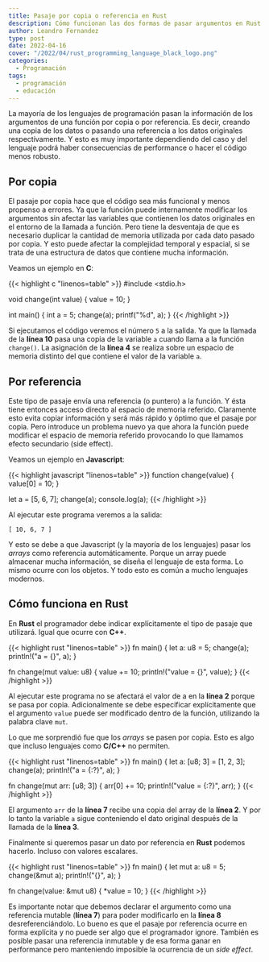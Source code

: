 ```yaml
---
title: Pasaje por copia o referencia en Rust
description: Cómo funcionan las dos formas de pasar argumentos en Rust
author: Leandro Fernandez
type: post
date: 2022-04-16
cover: "/2022/04/rust_programming_language_black_logo.png"
categories:
  - Programación
tags:
  - programación
  - educación
---
```


La mayoría de los lenguajes de programación pasan la información de los argumentos de una función por copia o por referencia.
Es decir, creando una copia de los datos o pasando una referencia a los datos originales respectivamente.
Y esto es muy importante dependiendo del caso y del lenguaje podrá haber consecuencias de performance o hacer el código menos robusto.

## Por copia

El pasaje por copia hace que el código sea más funcional y menos propenso a errores.
Ya que la función puede internamente modificar los argumentos sin afectar las variables que contienen los datos originales en el entorno de la llamada a función.
Pero tiene la desventaja de que es necesario duplicar la cantidad de memoria utilizada por cada dato pasado por copia.
Y esto puede afectar la complejidad temporal y espacial, si se trata de una estructura de datos que contiene mucha información.

Veamos un ejemplo en **C**:

{{< highlight c "linenos=table" >}}
#include <stdio.h>

void change(int value) {
  value = 10;
}

int main()
{
  int a = 5;
  change(a);
  printf("%d", a);
}
{{< /highlight >}}

Si ejecutamos el código veremos el número `5`  a la salida.
Ya que la llamada de la **línea 10** pasa una copia de la variable `a` cuando llama a la función `change()`.
La asignación de la **línea 4** se realiza sobre un espacio de memoria distinto del que contiene el valor de la variable `a`.

## Por referencia

Este tipo de pasaje envía una referencia (o puntero) a la función.
Y ésta tiene entonces acceso directo al espacio de memoria referido.
Claramente esto evita copiar información y será más rápido y óptimo que el pasaje por copia.
Pero introduce un problema nuevo ya que ahora la función puede modificar el espacio de memoria referido provocando lo que llamamos efecto secundario (side effect).

Veamos un ejemplo en **Javascript**:

{{< highlight javascript "linenos=table" >}}
function change(value) {
  value[0] = 10;
}

let a = [5, 6, 7];
change(a);
console.log(a);
{{< /highlight >}}

Al ejecutar este programa veremos a la salida:

```
[ 10, 6, 7 ]
```

Y esto se debe a que Javascript (y la mayoría de los lenguajes) pasar los _arrays_ como referencia automáticamente.
Porque un array puede almacenar mucha información, se diseña el lenguaje de esta forma.
Lo mismo ocurre con los objetos.
Y todo esto es común a mucho lenguajes modernos.

## Cómo funciona en Rust

En **Rust** el programador debe indicar explícitamente el tipo de pasaje que utilizará.
Igual que ocurre con **C++**.

{{< highlight rust "linenos=table" >}}
fn main() {
    let a: u8 = 5;
    change(a);
    println!("a = {}", a);
}

fn change(mut value: u8) {
    value += 10;
    println!("value = {}", value);
}
{{< /highlight >}}

Al ejecutar este programa no se afectará el valor de a en la **línea 2** porque se pasa por copia.
Adicionalmente se debe especificar explícitamente que el argumento `value` puede ser modificado dentro de la función, utilizando la palabra clave `mut`.

Lo que me sorprendió fue que los _arrays_ se pasen por copia.
Esto es algo que incluso lenguajes como **C/C++** no permiten.

{{< highlight rust "linenos=table" >}}
fn main() {
    let a: [u8; 3] = [1, 2, 3];
    change(a);
    println!("a = {:?}", a);
}

fn change(mut arr: [u8; 3]) {
    arr[0] += 10;
    println!("value = {:?}", arr);
}
{{< /highlight >}}

El argumento `arr` de la **línea 7** recibe una copia del array de la **línea 2**.
Y por lo tanto la variable `a` sigue conteniendo el dato original después de la llamada de la **línea 3**.

Finalmente si queremos pasar un dato por referencia en **Rust** podemos hacerlo.
Incluso con valores escalares.

{{< highlight rust "linenos=table" >}}
fn main() {
    let mut a: u8 = 5;
    change(&mut a);
    println!("{}", a);
}

fn change(value: &mut u8) {
    *value = 10;
}
{{< /highlight >}}

Es importante notar que debemos declarar el argumento como una referencia mutable (**línea 7**) para poder modificarlo en la **línea 8** desreferenciándolo.
Lo bueno es que el pasaje por referencia ocurre en forma explícita y no puede ser algo que el programador ignore.
También es posible pasar una referencia inmutable y de esa forma ganar en performance pero manteniendo imposible la ocurrencia de un _side effect_.